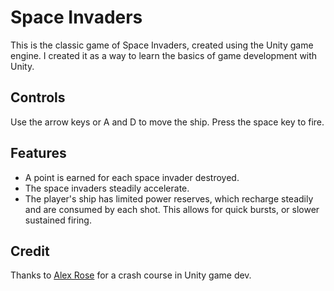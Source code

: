 # Space Invaders

This is the classic game of Space Invaders, created using the Unity game engine. I created it as a way to learn the basics of game development with Unity.

## Controls

Use the arrow keys or A and D to move the ship. Press the space key to fire.

## Features

- A point is earned for each space invader destroyed.
- The space invaders steadily accelerate.
- The player's ship has limited power reserves, which recharge steadily and are consumed by each shot. This allows for quick bursts, or slower sustained firing.

## Credit

Thanks to [Alex Rose](https://alexrosegames.com/) for a crash course in Unity game dev.

